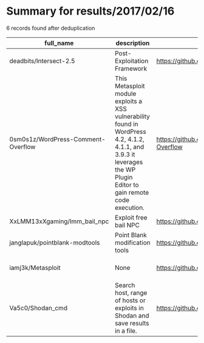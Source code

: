 
# Summary for results/2017/02/16
    
6 records found after deduplication

| full_name | description | html_url | matched_list | matched_count | pushed_at | size | stargazers_count | language | forks_count | vul_ids |
|------------------------------------|----------------------------------------------------------------------------------------------------------------------------------------------------------------------|-------------------------------------------------------|----------------------------------------------------------------------|-----------------|---------------------------|--------|--------------------|------------|---------------|-----------|
| deadbits/Intersect-2.5 | Post-Exploitation Framework | https://github.com/deadbits/Intersect-2.5 | ['exploit'] | 1 | 2017-02-16 02:05:46+00:00 | 304 | 60 | Python | 23 | [] |
| 0sm0s1z/WordPress-Comment-Overflow | This Metasploit module exploits a XSS vulnerability found in WordPress 4.2, 4.1.2, 4.1.1, and 3.9.3 it leverages the WP Plugin Editor to gain remote code execution. | https://github.com/0sm0s1z/WordPress-Comment-Overflow | ['exploit', 'metasploit module OR payload', 'remote code execution'] | 3 | 2017-02-16 13:20:26+00:00 | 3 | 7 | Ruby | 3 | [] |
| XxLMM13xXgaming/lmm_bail_npc | Exploit free bail NPC | https://github.com/XxLMM13xXgaming/lmm_bail_npc | ['exploit'] | 1 | 2017-02-16 20:13:09+00:00 | 12 | 1 | Lua | 0 | [] |
| janglapuk/pointblank-modtools | Point Blank modification tools | https://github.com/janglapuk/pointblank-modtools | ['rce'] | 1 | 2017-02-16 13:03:25+00:00 | 296 | 8 | C++ | 8 | [] |
| iamj3k/Metasploit | None | https://github.com/iamj3k/Metasploit | ['metasploit module OR payload'] | 1 | 2017-02-16 20:47:25+00:00 | 2 | 0 | Ruby | 0 | [] |
| Va5c0/Shodan_cmd | Search host, range of hosts or exploits in Shodan and save results in a file. | https://github.com/Va5c0/Shodan_cmd | ['exploit'] | 1 | 2017-02-16 21:27:00+00:00 | 20 | 4 | Python | 4 | [] |
